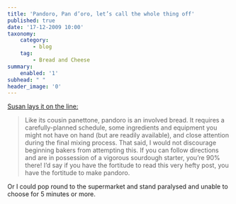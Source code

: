```yaml
---
title: 'Pandoro, Pan d’oro, let’s call the whole thing off'
published: true
date: '17-12-2009 10:00'
taxonomy:
    category:
        - blog
    tag:
        - Bread and Cheese
summary:
    enabled: '1'
subhead: " "
header_image: '0'
---
```


[Susan lays it on the line:](http://www.wildyeastblog.com/2009/12/15/pandoro/)

> Like its cousin panettone, pandoro is an involved bread. It requires a carefully-planned schedule, some ingredients and equipment you might not have on hand (but are readily available), and close attention during the final mixing process. That said, I would not discourage beginning bakers from attempting this. If you can follow directions and are in possession of a vigorous sourdough starter, you’re 90% there! I’d say if you have the fortitude to read this very hefty post, you have the fortitude to make pandoro.

Or I could pop round to the supermarket and stand paralysed and unable to choose for 5 minutes or more.
